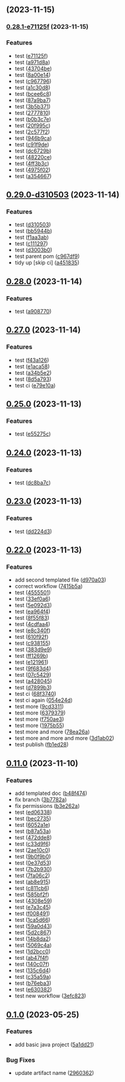 ## [](https://github.com/aps831/workflows-testbed-maven/compare/v0.28.1-e71125f...v) (2023-11-15)

### [0.28.1-e71125f](https://github.com/aps831/workflows-testbed-maven/compare/v0.29.0-d310503...v0.28.1-e71125f) (2023-11-15)


### Features

* test ([e71125f](https://github.com/aps831/workflows-testbed-maven/commit/e71125fd2a11a5290c88672d97b119c4e6eeee72))
* test ([a971d8a](https://github.com/aps831/workflows-testbed-maven/commit/a971d8abdfcad1c4f47168c796d5a68fa6b3eeea))
* test ([43704be](https://github.com/aps831/workflows-testbed-maven/commit/43704bee179aac978fd6627dd9d27e97790b66a6))
* test ([8a00e14](https://github.com/aps831/workflows-testbed-maven/commit/8a00e14423f6afd2bc76bd89c57ac96598976eff))
* test ([c967796](https://github.com/aps831/workflows-testbed-maven/commit/c967796a20cea4af6ea60ef08bd74d55a145aa23))
* test ([a1c30d8](https://github.com/aps831/workflows-testbed-maven/commit/a1c30d83d711949274959955afe581893d56c9d3))
* test ([bcee6c8](https://github.com/aps831/workflows-testbed-maven/commit/bcee6c8f89773092dd57b3c65b78e9792a304289))
* test ([87a9ba7](https://github.com/aps831/workflows-testbed-maven/commit/87a9ba7f8b4b88fe4e2dc33fdbda2d138603a6cc))
* test ([3b5b371](https://github.com/aps831/workflows-testbed-maven/commit/3b5b37150f03fe43c63734700a8ff1058ff6e5d6))
* test ([2777810](https://github.com/aps831/workflows-testbed-maven/commit/27778105de7fc58170fd2aaaa10f4dce14a39773))
* test ([b0b3c7e](https://github.com/aps831/workflows-testbed-maven/commit/b0b3c7ee69d47edc59741eada646417ea79c2dbf))
* test ([20f995c](https://github.com/aps831/workflows-testbed-maven/commit/20f995c0cedc90239ef98da76c83f2ae3b520007))
* test ([2c577f2](https://github.com/aps831/workflows-testbed-maven/commit/2c577f2d018c581b47f069b739f8cfe011499053))
* test ([946b9ca](https://github.com/aps831/workflows-testbed-maven/commit/946b9ca018ea6eb318802fdc349f8bd43f838bb5))
* test ([c91f9de](https://github.com/aps831/workflows-testbed-maven/commit/c91f9de74b85c0c80aaa68e6618ff0258d141d1d))
* test ([dc6729b](https://github.com/aps831/workflows-testbed-maven/commit/dc6729b5b207e671a8d20164dfe0ceda4ea7e8fc))
* test ([48220ce](https://github.com/aps831/workflows-testbed-maven/commit/48220ced158c5da9ca3afb81fdde25c1cc542d6f))
* test ([4ff3b3c](https://github.com/aps831/workflows-testbed-maven/commit/4ff3b3c95235654bc8050d707b652facc583ca42))
* test ([4975f02](https://github.com/aps831/workflows-testbed-maven/commit/4975f02c8367cf812c6102a5de986a13a84d9b66))
* test ([a354667](https://github.com/aps831/workflows-testbed-maven/commit/a3546672260e95a580247eb8124e1399365c966e))

## [0.29.0-d310503](https://github.com/aps831/workflows-testbed-maven/compare/v0.28.0...v0.29.0-d310503) (2023-11-14)


### Features

* test ([d310503](https://github.com/aps831/workflows-testbed-maven/commit/d310503a2471eaa7929cd0f116c847510bdeb380))
* test ([bb5944b](https://github.com/aps831/workflows-testbed-maven/commit/bb5944b80b78386b8e796170fe6bb6cc6489343a))
* test ([f1aa3ab](https://github.com/aps831/workflows-testbed-maven/commit/f1aa3ab355e8ee45ce19aac8fc896a05ed14bc86))
* test ([c111297](https://github.com/aps831/workflows-testbed-maven/commit/c111297a849da0175b47c47df6385981fc0cd927))
* test ([d3003b0](https://github.com/aps831/workflows-testbed-maven/commit/d3003b0112ec4d9759866fdf1a7a17877429a4db))
* test parent pom ([c967df9](https://github.com/aps831/workflows-testbed-maven/commit/c967df9d41a53fd5598ec01ecabcfca237451eb6))
* tidy up [skip ci] ([a451835](https://github.com/aps831/workflows-testbed-maven/commit/a45183595e406348e9a304d6d968a046034f43af))

## [0.28.0](https://github.com/aps831/workflows-testbed-maven/compare/v0.27.0...v0.28.0) (2023-11-14)


### Features

* test ([a908770](https://github.com/aps831/workflows-testbed-maven/commit/a90877094e195ae65481dc06a22ab9300ab682af))

## [0.27.0](https://github.com/aps831/workflows-testbed-maven/compare/v0.25.0...v0.27.0) (2023-11-14)


### Features

* test ([f43a126](https://github.com/aps831/workflows-testbed-maven/commit/f43a1260e537bfe170b982bf3fc1aa872a605ee9))
* test ([e1aca58](https://github.com/aps831/workflows-testbed-maven/commit/e1aca58d3af083b85bbee19f329a4d367bb16cee))
* test ([a34b5e2](https://github.com/aps831/workflows-testbed-maven/commit/a34b5e2d1625648a6ce04fd6acdb73affd26cdc6))
* test ([8d5a793](https://github.com/aps831/workflows-testbed-maven/commit/8d5a793f165a6a1d2771361f2f172b6f30b2e7ab))
* test ci ([e79e10a](https://github.com/aps831/workflows-testbed-maven/commit/e79e10a1b73b95fc9ed608645f9f72a08b75aa4d))

## [0.25.0](https://github.com/aps831/workflows-testbed-maven/compare/v0.24.0...v0.25.0) (2023-11-13)


### Features

* test ([e55275c](https://github.com/aps831/workflows-testbed-maven/commit/e55275cf69fdef664a41a645042fc2dfc1b0a618))

## [0.24.0](https://github.com/aps831/workflows-testbed-maven/compare/v0.23.0...v0.24.0) (2023-11-13)


### Features

* test ([dc8ba7c](https://github.com/aps831/workflows-testbed-maven/commit/dc8ba7c780b959f2c5c03d30b71c45a6bb8fd4b8))

## [0.23.0](https://github.com/aps831/workflows-testbed-maven/compare/v0.22.0...v0.23.0) (2023-11-13)


### Features

* test ([dd224d3](https://github.com/aps831/workflows-testbed-maven/commit/dd224d3a7903759c6c67901bd16753a9b26e05b6))

## [0.22.0](https://github.com/aps831/workflows-testbed-maven/compare/v0.11.0...v0.22.0) (2023-11-13)


### Features

* add second templated file ([d970a03](https://github.com/aps831/workflows-testbed-maven/commit/d970a0391d4ab6a1b81b8d52b49c21bf3942128d))
* correct workflow ([7415b5a](https://github.com/aps831/workflows-testbed-maven/commit/7415b5a3dbc56cd409e30339ad295f375dd85ace))
* test ([4555501](https://github.com/aps831/workflows-testbed-maven/commit/455550140a062bc4413374156c4ddfada7251844))
* test ([33ef0a6](https://github.com/aps831/workflows-testbed-maven/commit/33ef0a609131c04f307d2b5d6e4363f470c1cbf4))
* test ([5e092d3](https://github.com/aps831/workflows-testbed-maven/commit/5e092d3e22631dc197011203e3c5021e850b7ee9))
* test ([ea964f4](https://github.com/aps831/workflows-testbed-maven/commit/ea964f44920c98d44266310253c04b0fea882b4f))
* test ([8f55f83](https://github.com/aps831/workflows-testbed-maven/commit/8f55f833d9eb6f3eb9d79ea8f2302c6a4322daee))
* test ([4cdfaa4](https://github.com/aps831/workflows-testbed-maven/commit/4cdfaa46e5ff47bcf5383294f73846bf0ffdfa3c))
* test ([e8c340f](https://github.com/aps831/workflows-testbed-maven/commit/e8c340fc657b4f879414628e251019d012a0975a))
* test ([610f92f](https://github.com/aps831/workflows-testbed-maven/commit/610f92ffff2eb2aa27e45f2b82c303db6bfac16d))
* test ([c938155](https://github.com/aps831/workflows-testbed-maven/commit/c938155990482e4e3af394baab8a3a7c1f1c715c))
* test ([383d9e9](https://github.com/aps831/workflows-testbed-maven/commit/383d9e9f444ee335fed6591087099cae2af0bfa7))
* test ([ff1269b](https://github.com/aps831/workflows-testbed-maven/commit/ff1269b65992f718e07bc94e3f683a68a44a0ad3))
* test ([e121961](https://github.com/aps831/workflows-testbed-maven/commit/e12196137ee9d272f1146c587c22595421609757))
* test ([9f683d4](https://github.com/aps831/workflows-testbed-maven/commit/9f683d4becec365c7a20fa1fcfe481b36cf01498))
* test ([07c5429](https://github.com/aps831/workflows-testbed-maven/commit/07c5429d34985e8feacc7aee920cb82f156e04fd))
* test ([a428045](https://github.com/aps831/workflows-testbed-maven/commit/a428045c98ff6e1d492c1db5f27209807ca87444))
* test ([d7899b3](https://github.com/aps831/workflows-testbed-maven/commit/d7899b3ba6aacfdf8c0f60f3dd0692463c830f48))
* test ci ([68f3740](https://github.com/aps831/workflows-testbed-maven/commit/68f37403f5db5205a2337bc07b30d60bc3b466f6))
* test ci again ([054e24d](https://github.com/aps831/workflows-testbed-maven/commit/054e24d723ba15e2baf7189517ba8c87e209d149))
* test more ([9cd3311](https://github.com/aps831/workflows-testbed-maven/commit/9cd3311381e4dce3fd8e849bd80b37dc1bdf0435))
* test more ([6379379](https://github.com/aps831/workflows-testbed-maven/commit/63793796ee9866f03284e4786024d76651331d3f))
* test more ([f750ae3](https://github.com/aps831/workflows-testbed-maven/commit/f750ae33b1c05bda2a2817ef5694750e805cbc2e))
* test more ([1975b55](https://github.com/aps831/workflows-testbed-maven/commit/1975b5573b7966c48a515fb5a1d322c71f963c63))
* test more and more ([78ea26a](https://github.com/aps831/workflows-testbed-maven/commit/78ea26a249357ad6fc927be4ff228e622e2ec547))
* test more and more and more ([3d1ab02](https://github.com/aps831/workflows-testbed-maven/commit/3d1ab024b56fae0bd8af9fe3cc36e111edd4508f))
* test publish ([fb1ed28](https://github.com/aps831/workflows-testbed-maven/commit/fb1ed28074c6eee7f7ee5c69411ef908c8c355df))

## [0.11.0](https://github.com/aps831/workflows-testbed-maven/compare/v0.1.0...v0.11.0) (2023-11-10)


### Features

* add templated doc ([b48f474](https://github.com/aps831/workflows-testbed-maven/commit/b48f4742e72f2fdeb2877632f5014d68e783d472))
* fix branch ([3b7782a](https://github.com/aps831/workflows-testbed-maven/commit/3b7782a5aa1babcf84f6bb3386b89f11de22ecc7))
* fix permissions ([b3e262a](https://github.com/aps831/workflows-testbed-maven/commit/b3e262aedf3b59561a4b52a618cf7b15d29e781d))
* test ([ed06338](https://github.com/aps831/workflows-testbed-maven/commit/ed06338d8e1cb40f70a764a6139ce08bb31d012c))
* test ([bec2735](https://github.com/aps831/workflows-testbed-maven/commit/bec27353214b135f63100c7e1e3e780104d74d6c))
* test ([6052a1e](https://github.com/aps831/workflows-testbed-maven/commit/6052a1ed11a7e35590242f91b58311b6d413706a))
* test ([b87a53a](https://github.com/aps831/workflows-testbed-maven/commit/b87a53af506ad4bfec1f420ea721f3a2e190dbee))
* test ([472dde8](https://github.com/aps831/workflows-testbed-maven/commit/472dde88bf2dac599c5c268e601590f67d12ddd2))
* test ([c33d9f6](https://github.com/aps831/workflows-testbed-maven/commit/c33d9f6d380cf031736fc0b143e2f80af271df55))
* test ([2ae10c0](https://github.com/aps831/workflows-testbed-maven/commit/2ae10c0df847c79f36c792a4bf84be98f4725ed5))
* test ([9b0f9b0](https://github.com/aps831/workflows-testbed-maven/commit/9b0f9b0ce25622db5c6bb8e39c9c5d7a920d1698))
* test ([0e37d53](https://github.com/aps831/workflows-testbed-maven/commit/0e37d53f45e13f9baf62ff20152118ac717b0426))
* test ([7b2b930](https://github.com/aps831/workflows-testbed-maven/commit/7b2b93022e40e74c1224ff6c33db6a635da2df79))
* test ([7fa06c2](https://github.com/aps831/workflows-testbed-maven/commit/7fa06c254b1062d14022cfc59c376512f7cfb78f))
* test ([ab8e915](https://github.com/aps831/workflows-testbed-maven/commit/ab8e915b93d4d736ab873b94ad7ed90391b232c4))
* test ([c811cb6](https://github.com/aps831/workflows-testbed-maven/commit/c811cb672c97906d4796be6b36e88bf2bc144b94))
* test ([585bf2f](https://github.com/aps831/workflows-testbed-maven/commit/585bf2ffd4b91271306dd0bf2ce04fc6964b08da))
* test ([4308e59](https://github.com/aps831/workflows-testbed-maven/commit/4308e5978d9e12ec3f7be68bd556d7624f34c354))
* test ([e7a3c45](https://github.com/aps831/workflows-testbed-maven/commit/e7a3c4539e5e8848c4f64947ac9281e81f46fbc4))
* test ([f008491](https://github.com/aps831/workflows-testbed-maven/commit/f008491103339d15a9c8379a25e63b1bd2ba0bdf))
* test ([1ca5d66](https://github.com/aps831/workflows-testbed-maven/commit/1ca5d66c4dca2bd68b381b3a0e2bca2ab8fcae99))
* test ([59a0d43](https://github.com/aps831/workflows-testbed-maven/commit/59a0d43572e8fc4d0d5368e0073fc20f3cab1aad))
* test ([5d2c867](https://github.com/aps831/workflows-testbed-maven/commit/5d2c867bad340c78326d81e5da690104c43ed58f))
* test ([14b8da2](https://github.com/aps831/workflows-testbed-maven/commit/14b8da2712b1a6ec6bbeed18542a3fe48dfd9200))
* test ([5069c4a](https://github.com/aps831/workflows-testbed-maven/commit/5069c4a920d75cce519e1595d8461fdeaf2bc973))
* test ([1d2bcc0](https://github.com/aps831/workflows-testbed-maven/commit/1d2bcc0e6aadf96182d7f31602b146a409e44585))
* test ([ab47f4f](https://github.com/aps831/workflows-testbed-maven/commit/ab47f4f96fe4ba77720ba1bd0371a7f0ac00acc0))
* test ([140c07f](https://github.com/aps831/workflows-testbed-maven/commit/140c07fac99bc58158a5abe0891aa9070e370b59))
* test ([135c6d4](https://github.com/aps831/workflows-testbed-maven/commit/135c6d4074a8615008b206931b5d69eea75a848b))
* test ([c35a59a](https://github.com/aps831/workflows-testbed-maven/commit/c35a59a2f6790e468da19867207d5d69f4f3b942))
* test ([b76eba3](https://github.com/aps831/workflows-testbed-maven/commit/b76eba31e385c4b1b598725d52cf40a90c519ebd))
* test ([e630382](https://github.com/aps831/workflows-testbed-maven/commit/e6303821e4c5c957115f8ec2100a53e900503168))
* test new workflow ([3efc823](https://github.com/aps831/workflows-testbed-maven/commit/3efc823e11a947fd553cef73ed4ebedefddfefd7))

## [0.1.0](https://github.com/aps831/workflows-testbed-maven/compare/5a1dd21c13995ebe7ccad482fda39cdcf6861a0a...v0.1.0) (2023-05-25)


### Features

* add basic java project ([5a1dd21](https://github.com/aps831/workflows-testbed-maven/commit/5a1dd21c13995ebe7ccad482fda39cdcf6861a0a))


### Bug Fixes

* update artifact name ([2960362](https://github.com/aps831/workflows-testbed-maven/commit/29603622280b39654f4275a6153f7e9f165e4b51))

